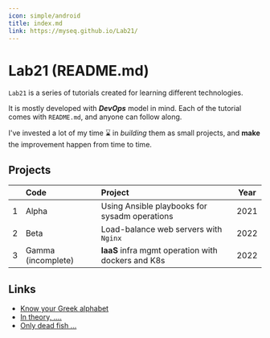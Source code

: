 ```yaml
---
icon: simple/android
title: index.md
link: https://myseq.github.io/Lab21/
---
```


# Lab21 (README.md)

`Lab21` is a series of tutorials created for learning different technologies. 

It is mostly developed with  _**DevOps**_ model in mind. 
Each of the tutorial comes with `README.md`, and anyone can follow along.

I've invested a lot of my time :hourglass: in _building_ them as small projects, and **make** the improvement happen from time to time.

## Projects

|    | Code | Project | Year |
| -: | :--- | :------ | :--: |
| 1 | Alpha | Using Ansible playbooks for sysadm operations | 2021 |
| 2 | Beta | Load-balance web servers with `Nginx` | 2022 | 
| 3 | Gamma (incomplete) | **IaaS** infra mgmt operation with dockers and K8s | 2022 |

## Links

 - [Know your Greek alphabet](https://reptonrd.blogspot.com/2022/11/know-your-greek-alphabet.html)
 - [In theory, ....](https://reptonrd.blogspot.com/2022/11/in-theory-practice-is-same-as-theory.html)
 - [Only dead fish ...](https://reptonrd.blogspot.com/2022/11/only-dead-fish-go-with-flow.html)

